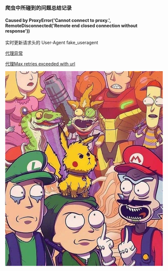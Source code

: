 ### 爬虫中所碰到的问题总结记录

#### Caused by ProxyError('Cannot connect to proxy.', RemoteDisconnected('Remote end closed connection without response'))

实时更新请求头的 User-Agent   fake_useragent

[代理异常](https://zhuanlan.zhihu.com/p/105602367)

[代理Max retries exceeded with url](https://github.com/zyl-fun/blog/blob/master/%E4%BB%A3%E7%90%86Max%20retries%20exceeded%20with%20url.md)

![img](%E5%9B%BE%E7%89%87/d398-hvntnkp6748871.jpg)